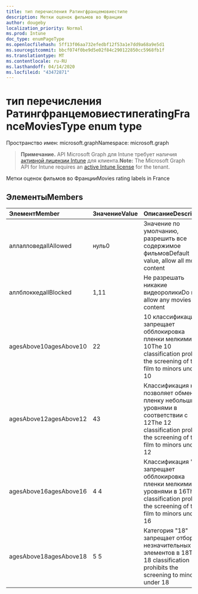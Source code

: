 ```yaml
---
title: тип перечисления Ратингфранцемовиестипе
description: Метки оценок фильмов во Франции
author: dougeby
localization_priority: Normal
ms.prod: Intune
doc_type: enumPageType
ms.openlocfilehash: 5ff13f06aa732efedbf12f53a1e7dd9a68a9e5d1
ms.sourcegitcommit: bbcf074f0be9d5e02f84c290122850cc5968fb1f
ms.translationtype: MT
ms.contentlocale: ru-RU
ms.lasthandoff: 04/14/2020
ms.locfileid: "43472871"
---
```

# <a name="ratingfrancemoviestype-enum-type"></a><span data-ttu-id="e6d55-103">тип перечисления Ратингфранцемовиестипе</span><span class="sxs-lookup"><span data-stu-id="e6d55-103">ratingFranceMoviesType enum type</span></span>

<span data-ttu-id="e6d55-104">Пространство имен: microsoft.graph</span><span class="sxs-lookup"><span data-stu-id="e6d55-104">Namespace: microsoft.graph</span></span>

> <span data-ttu-id="e6d55-105">**Примечание.** API Microsoft Graph для Intune требует наличия [активной лицензии Intune](https://go.microsoft.com/fwlink/?linkid=839381) для клиента.</span><span class="sxs-lookup"><span data-stu-id="e6d55-105">**Note:** The Microsoft Graph API for Intune requires an [active Intune license](https://go.microsoft.com/fwlink/?linkid=839381) for the tenant.</span></span>

<span data-ttu-id="e6d55-106">Метки оценок фильмов во Франции</span><span class="sxs-lookup"><span data-stu-id="e6d55-106">Movies rating labels in France</span></span>

## <a name="members"></a><span data-ttu-id="e6d55-107">Элементы</span><span class="sxs-lookup"><span data-stu-id="e6d55-107">Members</span></span>
|<span data-ttu-id="e6d55-108">Элемент</span><span class="sxs-lookup"><span data-stu-id="e6d55-108">Member</span></span>|<span data-ttu-id="e6d55-109">Значение</span><span class="sxs-lookup"><span data-stu-id="e6d55-109">Value</span></span>|<span data-ttu-id="e6d55-110">Описание</span><span class="sxs-lookup"><span data-stu-id="e6d55-110">Description</span></span>|
|:---|:---|:---|
|<span data-ttu-id="e6d55-111">аллалловед</span><span class="sxs-lookup"><span data-stu-id="e6d55-111">allAllowed</span></span>|<span data-ttu-id="e6d55-112">нуль</span><span class="sxs-lookup"><span data-stu-id="e6d55-112">0</span></span>|<span data-ttu-id="e6d55-113">Значение по умолчанию, разрешить все содержимое фильмов</span><span class="sxs-lookup"><span data-stu-id="e6d55-113">Default value, allow all movies content</span></span>|
|<span data-ttu-id="e6d55-114">аллблоккед</span><span class="sxs-lookup"><span data-stu-id="e6d55-114">allBlocked</span></span>|<span data-ttu-id="e6d55-115">1,1</span><span class="sxs-lookup"><span data-stu-id="e6d55-115">1</span></span>|<span data-ttu-id="e6d55-116">Не разрешать никакие видеоролики</span><span class="sxs-lookup"><span data-stu-id="e6d55-116">Do not allow any movies content</span></span>|
|<span data-ttu-id="e6d55-117">agesAbove10</span><span class="sxs-lookup"><span data-stu-id="e6d55-117">agesAbove10</span></span>|<span data-ttu-id="e6d55-118">2</span><span class="sxs-lookup"><span data-stu-id="e6d55-118">2</span></span>|<span data-ttu-id="e6d55-119">10 классификация запрещает обблокировка пленки мелкими 10</span><span class="sxs-lookup"><span data-stu-id="e6d55-119">The 10 classification prohibits the screening of the film to minors under 10</span></span>|
|<span data-ttu-id="e6d55-120">agesAbove12</span><span class="sxs-lookup"><span data-stu-id="e6d55-120">agesAbove12</span></span>|<span data-ttu-id="e6d55-121">4</span><span class="sxs-lookup"><span data-stu-id="e6d55-121">3</span></span>|<span data-ttu-id="e6d55-122">Классификация не позволяет обменять пленку небольшими уровнями в соответствии с 12</span><span class="sxs-lookup"><span data-stu-id="e6d55-122">The 12 classification prohibits the screening of the film to minors under 12</span></span>|
|<span data-ttu-id="e6d55-123">agesAbove16</span><span class="sxs-lookup"><span data-stu-id="e6d55-123">agesAbove16</span></span>|<span data-ttu-id="e6d55-124">4 </span><span class="sxs-lookup"><span data-stu-id="e6d55-124">4</span></span>|<span data-ttu-id="e6d55-125">Классификация "16" запрещает обблокировка пленки мелкими уровнями в 16</span><span class="sxs-lookup"><span data-stu-id="e6d55-125">The 16 classification prohibits the screening of the film to minors under 16</span></span>|
|<span data-ttu-id="e6d55-126">agesAbove18</span><span class="sxs-lookup"><span data-stu-id="e6d55-126">agesAbove18</span></span>|<span data-ttu-id="e6d55-127">5 </span><span class="sxs-lookup"><span data-stu-id="e6d55-127">5</span></span>|<span data-ttu-id="e6d55-128">Категория "18" запрещает отбор незначительных элементов в 18</span><span class="sxs-lookup"><span data-stu-id="e6d55-128">The 18 classification prohibits the screening to minors under 18</span></span>|







